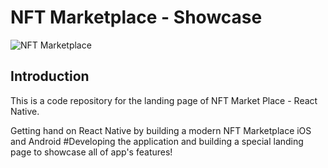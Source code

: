 # NFT Marketplace - Showcase
![NFT Marketplace](https://i.ibb.co/X5kYdvB/image.png)

## Introduction
This is a code repository for the landing page of NFT Market Place - React Native.

Getting hand on React Native by building a modern NFT Marketplace iOS and Android #Developing the application and building a special landing page to showcase all of app's features!
